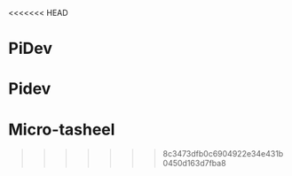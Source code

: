 <<<<<<< HEAD
# PiDev
 Pidev
=======
# Micro-tasheel
>>>>>>> 8c3473dfb0c6904922e34e431b0450d163d7fba8

